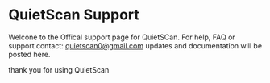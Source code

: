 # QuietScan Support
Welcone to the Offical support page for QuietSCan.
For help, FAQ or support contact:
quietscan0@gmail.com
updates and documentation will be posted here.

thank you for using QuietScan
